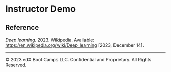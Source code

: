 # Instructor Demo

## Reference

*Deep learning*. 2023. Wikipedia. Available: https://en.wikipedia.org/wiki/Deep_learning [2023, December 14].

---

© 2023 edX Boot Camps LLC. Confidential and Proprietary. All Rights Reserved.
